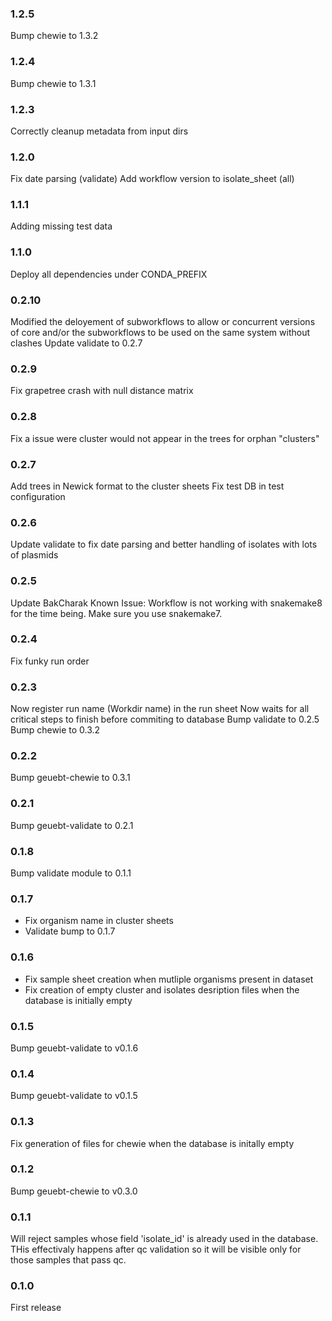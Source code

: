 ### 1.2.5

Bump chewie to 1.3.2

### 1.2.4

Bump chewie to 1.3.1

### 1.2.3

Correctly cleanup metadata from input dirs

### 1.2.0

Fix date parsing (validate)
Add workflow version to isolate_sheet (all)

### 1.1.1

Adding missing test data

### 1.1.0

Deploy all dependencies under CONDA_PREFIX

### 0.2.10

Modified the deloyement of subworkflows to allow or concurrent versions of core and/or the subworkflows to be used on the same system without clashes
Update validate to 0.2.7

### 0.2.9

Fix grapetree crash with null distance matrix

### 0.2.8

Fix a issue were cluster would not appear in the trees for orphan "clusters"

### 0.2.7

Add trees in Newick format to the cluster sheets
Fix test DB in test configuration

### 0.2.6

Update validate to fix date parsing and better handling of isolates with lots of plasmids

### 0.2.5

Update BakCharak
Known Issue: Workflow is not working with snakemake8 for the time being. Make sure you use snakemake7.

### 0.2.4

Fix funky run order

### 0.2.3

Now register run name (Workdir name) in the run sheet
Now waits for all critical steps to finish before commiting to database
Bump validate to 0.2.5
Bump chewie to 0.3.2

### 0.2.2

Bump geuebt-chewie to 0.3.1

### 0.2.1

Bump geuebt-validate to 0.2.1

### 0.1.8

Bump validate module to 0.1.1

### 0.1.7

- Fix organism name in cluster sheets
- Validate bump to 0.1.7

### 0.1.6

- Fix sample sheet creation when mutliple organisms present in dataset
- Fix creation of empty cluster and isolates desription files when the database is initially empty

### 0.1.5

Bump geuebt-validate to v0.1.6

### 0.1.4

Bump geuebt-validate to v0.1.5

### 0.1.3

Fix generation of files for chewie when the database is initally empty

### 0.1.2

Bump geuebt-chewie to v0.3.0

### 0.1.1

Will reject samples whose field 'isolate_id' is already used in the database.
THis effectivaly happens after qc validation so it will be visible only for those
samples that pass qc.

### 0.1.0

First release
